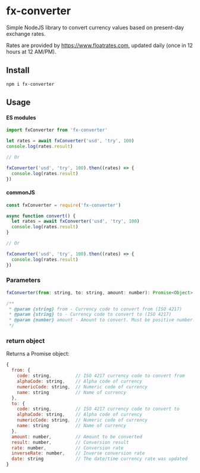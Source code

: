 # fx-converter

Simple NodeJS library to convert currency values based on present-day exchange rates.

Rates are provided by https://www.floatrates.com, updated daily (once in 12 hours at 12 AM/PM).

## Install

```
npm i fx-converter
```

## Usage

#### ES modules

```javascript
import fxConverter from 'fx-converter'

let rates = await fxConverter('usd', 'try', 100)
console.log(rates.result)

// Or

fxConverter('usd', 'try', 100).then((rates) => {
  console.log(rates.result)
})
```

#### commonJS

```javascript
const fxConverter = require('fx-converter')

async function convert() {
  let rates = await fxConverter('usd', 'try', 100)
  console.log(rates.result)
}

// Or

fxConverter('usd', 'try', 100).then((rates) => {
  console.log(rates.result)
})
```

### Parameters

```javascript
fxConverter(from: string, to: string, amount: number): Promise<Object>

/**
 * @param {string} from - Currency code to convert from (ISO 4217)
 * @param {string} to - Currency code to convert to (ISO 4217)
 * @param {number} amount - Amount to convert. Must be positive number.
 */
```

### return object

Returns a Promise object:

```javascript
{
  from: {
    code: string,         // ISO 4217 currency code to convert from
    alphaCode: string,    // Alpha code of currency
    numericCode: string,  // Numeric code of currency
    name: string          // Name of currency
  },
  to: {
    code: string,         // ISO 4217 currency code to convert to
    alphaCode: string,    // Alpha code of currency
    numericCode: string,  // Numeric code of currency
    name: string          // Name of currency
  },
  amount: number,         // Amount to be converted
  result: number,         // Conversion result
  rate: number,           // Conversion rate
  inverseRate: number,    // Inverse conversion rate
  date: string            // The date/time currency rate was updated
}
```
